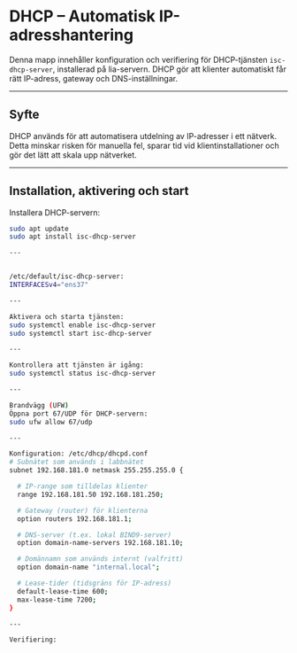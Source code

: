 # DHCP – Automatisk IP-adresshantering

Denna mapp innehåller konfiguration och verifiering för DHCP-tjänsten `isc-dhcp-server`, installerad på lia-servern. DHCP gör att klienter automatiskt får rätt IP-adress, gateway och DNS-inställningar.

---

## Syfte

DHCP används för att automatisera utdelning av IP-adresser i ett nätverk. Detta minskar risken för manuella fel, sparar tid vid klientinstallationer och gör det lätt att skala upp nätverket.

---

## Installation, aktivering och start

Installera DHCP-servern:

```bash
sudo apt update
sudo apt install isc-dhcp-server

---


/etc/default/isc-dhcp-server:
INTERFACESv4="ens37"

---

Aktivera och starta tjänsten:
sudo systemctl enable isc-dhcp-server
sudo systemctl start isc-dhcp-server

---

Kontrollera att tjänsten är igång:
sudo systemctl status isc-dhcp-server

---

Brandvägg (UFW)
Öppna port 67/UDP för DHCP-servern:
sudo ufw allow 67/udp

---

Konfiguration: /etc/dhcp/dhcpd.conf
# Subnätet som används i labbnätet
subnet 192.168.181.0 netmask 255.255.255.0 {

  # IP-range som tilldelas klienter
  range 192.168.181.50 192.168.181.250;

  # Gateway (router) för klienterna
  option routers 192.168.181.1;

  # DNS-server (t.ex. lokal BIND9-server)
  option domain-name-servers 192.168.181.10;

  # Domännamn som används internt (valfritt)
  option domain-name "internal.local";

  # Lease-tider (tidsgräns för IP-adress)
  default-lease-time 600;
  max-lease-time 7200;
}

---

Verifiering:





